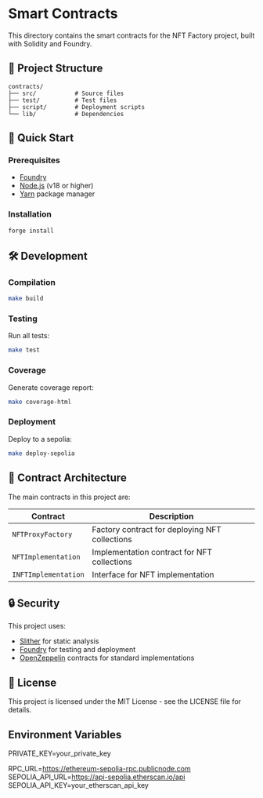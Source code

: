 # Smart Contracts

This directory contains the smart contracts for the NFT Factory project, built with Solidity and Foundry.

## 📁 Project Structure

```
contracts/
├── src/           # Source files
├── test/          # Test files
├── script/        # Deployment scripts
└── lib/           # Dependencies
```

## 🚀 Quick Start

### Prerequisites

- [Foundry](https://book.getfoundry.sh/getting-started/installation)
- [Node.js](https://nodejs.org/) (v18 or higher)
- [Yarn](https://yarnpkg.com/) package manager

### Installation

```bash
forge install
```

## 🛠️ Development

### Compilation

```bash
make build
```

### Testing

Run all tests:

```bash
make test
```

### Coverage

Generate coverage report:

```bash
make coverage-html
```

### Deployment

Deploy to a sepolia:

```bash
make deploy-sepolia
```

## 📝 Contract Architecture

The main contracts in this project are:

| Contract             | Description                                    |
| -------------------- | ---------------------------------------------- |
| `NFTProxyFactory`    | Factory contract for deploying NFT collections |
| `NFTImplementation`  | Implementation contract for NFT collections    |
| `INFTImplementation` | Interface for NFT implementation               |

## 🔒 Security

This project uses:

- [Slither](https://github.com/crytic/slither) for static analysis
- [Foundry](https://book.getfoundry.sh/) for testing and deployment
- [OpenZeppelin](https://www.openzeppelin.com/contracts) contracts for standard implementations

## 📄 License

This project is licensed under the MIT License - see the LICENSE file for details.

## Environment Variables

PRIVATE_KEY=your_private_key

RPC_URL=https://ethereum-sepolia-rpc.publicnode.com
SEPOLIA_API_URL=https://api-sepolia.etherscan.io/api
SEPOLIA_API_KEY=your_etherscan_api_key
